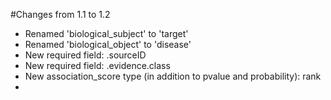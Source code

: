 #Changes from 1.1 to 1.2

- Renamed 'biological_subject' to 'target'
- Renamed 'biological_object' to 'disease'
- New required field: .sourceID
- New required field: .evidence.class
- New association_score type (in addition to pvalue and probability): rank
- 